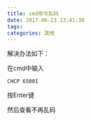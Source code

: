 ```yaml
---
title: cmd命令乱码
date: 2017-06-23 23:41:30
tags:
categories: 其他
---
```


解决办法如下：

在cmd中输入 
```
CHCP 65001
```
按Enter键

然后查看不再乱码